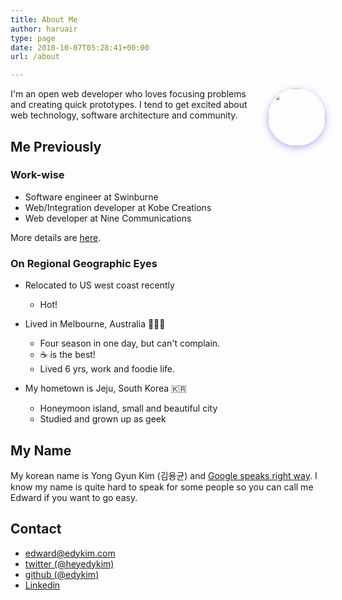 ```yaml
---
title: About Me
author: haruair
type: page
date: 2010-10-07T05:28:41+00:00
url: /about

---
```


<img src="https://avatars3.githubusercontent.com/u/1009457?s=400&v=4" style="width: 92px; border-radius: 50%; box-shadow: 0px 3px 12px rgba(80, 37, 214, 0.37); margin-bottom: 1rem; float: right; margin-left: 1rem;">

I'm an open web developer who loves focusing problems and creating quick prototypes. I tend to get excited about web technology, software architecture and community.

## Me Previously

### Work-wise

- Software engineer at Swinburne
- Web/Integration developer at Kobe Creations
- Web developer at Nine Communications

More details are [here](https://www.linkedin.com/in/edwardykim/).

### On Regional Geographic Eyes

- Relocated to US west coast recently
  - Hot!
- Lived in Melbourne, Australia 🐨🇦🇺
  - Four season in one day, but can't complain.
  - ☕️ is the best!
  - Lived 6 yrs, work and foodie life.

- My hometown is Jeju, South Korea 🇰🇷
  - Honeymoon island, small and beautiful city
  - Studied and grown up as geek

## My Name

My korean name is Yong Gyun Kim (김용균) and [Google speaks right way](https://translate.google.com/translate_tts?ie=UTF-8&q=%EA%B9%80%EC%9A%A9%EA%B7%A0&tl=ko&total=1&idx=0&textlen=3&tk=799460.701964&client=t&prev=input). I know my name is quite hard to speak for some people so you can call me Edward if you want to go easy.

## Contact

- [edward@edykim.com](mailto:edward@edykim.com?subject=Hello)
- [twitter (@heyedykim)](https://twitter.com/heyedykim)
- [github (@edykim)](https://github.com/edykim)
- [Linkedin](https://www.linkedin.com/in/edwardykim/)
